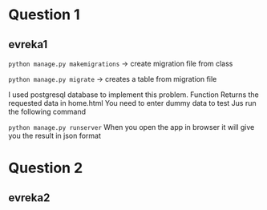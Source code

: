 # Question 1 
## evreka1
`python manage.py makemigrations` -> create migration file from class

`python manage.py migrate` -> creates a table from migration file

I used postgresql database to implement this problem.
Function Returns the requested data in home.html
You need to enter dummy data to test
Jus run the following command

`python manage.py runserver`
When you open the app in browser it will give you the result in json format

# Question 2
## evreka2




